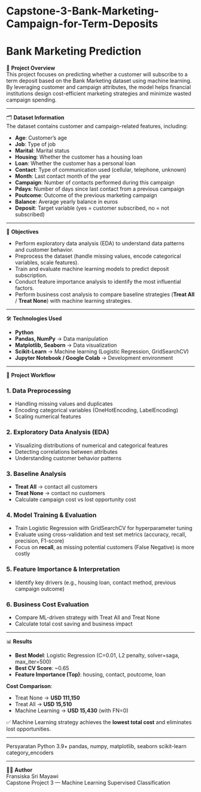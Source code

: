# Capstone-3-Bank-Marketing-Campaign-for-Term-Deposits
# Bank Marketing Prediction

📌 **Project Overview**  
This project focuses on predicting whether a customer will subscribe to a term deposit based on the Bank Marketing dataset using machine learning.  
By leveraging customer and campaign attributes, the model helps financial institutions design cost-efficient marketing strategies and minimize wasted campaign spending.  

---

🗂 **Dataset Information**  
The dataset contains customer and campaign-related features, including:

- **Age**: Customer’s age  
- **Job**: Type of job  
- **Marital**: Marital status  
- **Housing**: Whether the customer has a housing loan  
- **Loan**: Whether the customer has a personal loan  
- **Contact**: Type of communication used (cellular, telephone, unknown)  
- **Month**: Last contact month of the year  
- **Campaign**: Number of contacts performed during this campaign  
- **Pdays**: Number of days since last contact from a previous campaign  
- **Poutcome**: Outcome of the previous marketing campaign  
- **Balance**: Average yearly balance in euros  
- **Deposit**: Target variable (yes = customer subscribed, no = not subscribed)  

---

🎯 **Objectives**
- Perform exploratory data analysis (EDA) to understand data patterns and customer behavior.  
- Preprocess the dataset (handle missing values, encode categorical variables, scale features).  
- Train and evaluate machine learning models to predict deposit subscription.  
- Conduct feature importance analysis to identify the most influential factors.  
- Perform business cost analysis to compare baseline strategies (**Treat All** / **Treat None**) with machine learning strategies.  

---

🛠 **Technologies Used**
- **Python**  
- **Pandas, NumPy** → Data manipulation  
- **Matplotlib, Seaborn** → Data visualization  
- **Scikit-Learn** → Machine learning (Logistic Regression, GridSearchCV)  
- **Jupyter Notebook / Google Colab** → Development environment  

---

🚀 **Project Workflow**

### 1. Data Preprocessing
- Handling missing values and duplicates  
- Encoding categorical variables (OneHotEncoding, LabelEncoding)  
- Scaling numerical features  

### 2. Exploratory Data Analysis (EDA)
- Visualizing distributions of numerical and categorical features  
- Detecting correlations between attributes  
- Understanding customer behavior patterns  

### 3. Baseline Analysis
- **Treat All** → contact all customers  
- **Treat None** → contact no customers  
- Calculate campaign cost vs lost opportunity cost  

### 4. Model Training & Evaluation
- Train Logistic Regression with GridSearchCV for hyperparameter tuning  
- Evaluate using cross-validation and test set metrics (accuracy, recall, precision, F1-score)  
- Focus on **recall**, as missing potential customers (False Negative) is more costly  

### 5. Feature Importance & Interpretation
- Identify key drivers (e.g., housing loan, contact method, previous campaign outcome)  

### 6. Business Cost Evaluation
- Compare ML-driven strategy with Treat All and Treat None  
- Calculate total cost saving and business impact  

---

📊 **Results**

- **Best Model**: Logistic Regression (C=0.01, L2 penalty, solver=saga, max_iter=500)  
- **Best CV Score**: ~0.65  
- **Feature Importance (Top)**: housing, contact, poutcome, loan  

**Cost Comparison**:
- Treat None → **USD 111,150**  
- Treat All → **USD 15,510**  
- Machine Learning → **USD 15,430** (with FN=0)  

✅ Machine Learning strategy achieves the **lowest total cost** and eliminates lost opportunities.  


---

Persyaratan
Python 3.9+
pandas, numpy, matplotlib, seaborn
scikit-learn
category_encoders

---

👩‍💻 **Author**  
Fransiska Sri Mayawi  
Capstone Project 3 — Machine Learning Supervised Classification  


